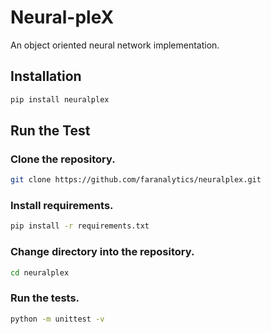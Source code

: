 # Neural-pleX

An object oriented neural network implementation.

## Installation
```bash
pip install neuralplex
```
## Run the Test

### Clone the repository.
```bash
git clone https://github.com/faranalytics/neuralplex.git
```
### Install requirements.
```bash
pip install -r requirements.txt
```
### Change directory into the repository.
```bash
cd neuralplex
```
### Run the tests.
```bash
python -m unittest -v
```
